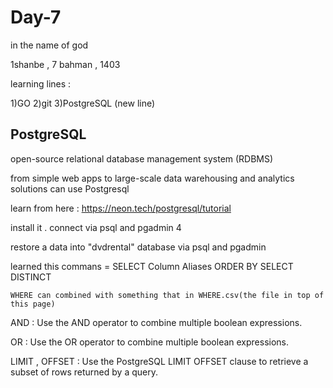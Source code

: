 # Day-7

in the name of god

1shanbe , 7 bahman , 1403

learning lines :

1)GO      2)git      3)PostgreSQL (new line)

PostgreSQL
-----------

open-source relational database management system (RDBMS)

 from simple web apps to large-scale data warehousing and analytics solutions can use Postgresql

 learn from here : https://neon.tech/postgresql/tutorial

install it . connect via psql and pgadmin 4

restore a data into "dvdrental" database via psql and pgadmin

learned this commans =     SELECT
    Column Aliases
    ORDER BY
    SELECT DISTINCT

    WHERE can combined with something that in WHERE.csv(the file in top of this page)

AND : Use the AND operator to combine multiple boolean expressions.

OR : Use the OR operator to combine multiple boolean expressions.

LIMIT , OFFSET : Use the PostgreSQL LIMIT OFFSET clause to retrieve a subset of rows returned by a query.
